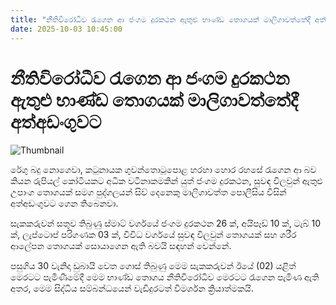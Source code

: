 ```yaml
---
title: "නීතිවිරෝධීව රැගෙන ආ ජංගම දුරකථන ඇතුළු භාණ්ඩ තොගයක් මාලිගාවත්තේදී අත්අඩංගුවට"
date: 2025-10-03 10:45:00
---
```


# නීතිවිරෝධීව රැගෙන ආ ජංගම දුරකථන ඇතුළු භාණ්ඩ තොගයක් මාලිගාවත්තේදී අත්අඩංගුවට

![Thumbnail](https://helakuru.sgp1.cdn.digitaloceanspaces.com/esana/images/lib/arrested2[1].jpg)

රේගු බදු නොගෙවා, කටුනායක ගුවන්තොටුපොළ හරහා හොර රහසේ රැගෙන ආ බව කියන රුපියල් කෝටියකට අධික වටිනාකමකින් යුත් ජංගම දුරකථන, සුවඳ විලවුන් ඇතුළු උපාංග තොගයක් සමග පුද්ගලයන් සිව් දෙනෙකු මාලිගාවත්ත පොලීසිය විසින් අත්අඩංගුවට ගෙන තිබෙනවා.

සැකකරුවන් සතුව තිබුණු ස්මාට් වර්ගයේ ජංගම දුරකථන 26 ක්, අයිපෑඩ් 10 ක්, ටැබ් 10 ක්, ලැප්ටොප් පරිගණක 03 ක්, විවිධ වර්ගයේ සුවඳ විලවුන් තොගයක් සහ ශරීර ආලේපන තොගයක් සොයාගෙන ඇති බවයි සඳහන් වෙන්නේ.

පසුගිය 30 වැනිදා ඩුබායි වෙත ගොස් තිබුණු මෙම සැකකරුවන් ඊයේ (02) යළිත් මෙරටට පැමිණීමේදී මෙම භාණ්ඩ තොගය නීතිවිරෝධීව මෙරටට රැගෙන පැමිණ ඇති අතර, මෙම සිද්ධිය සම්බන්ධයෙන් වැඩිදුරටත් විමර්ශන ක්‍රියාත්මකයි.

